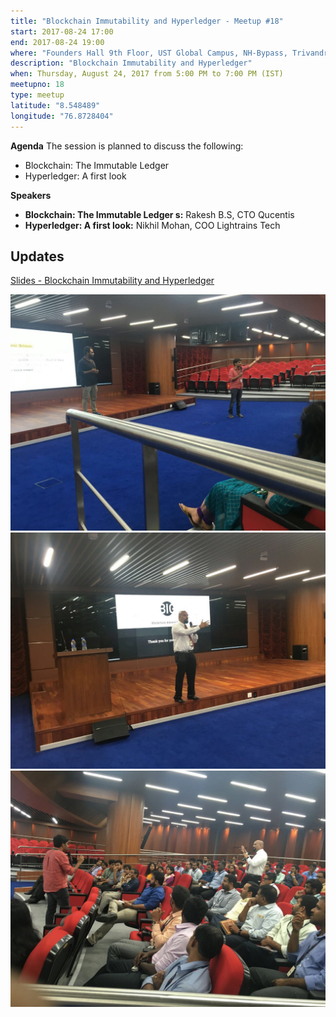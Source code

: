 ```yaml
---
title: "Blockchain Immutability and Hyperledger - Meetup #18"
start: 2017-08-24 17:00
end: 2017-08-24 19:00
where: "Founders Hall 9th Floor, UST Global Campus, NH-Bypass, Trivandrum"
description: "Blockchain Immutability and Hyperledger"
when: Thursday, August 24, 2017 from 5:00 PM to 7:00 PM (IST)
meetupno: 18
type: meetup
latitude: "8.548489"
longitude: "76.8728404"
---
```


**Agenda**
The session is planned to discuss the following:

- Blockchain: The Immutable Ledger  
- Hyperledger: A first look

**Speakers**

- **Blockchain: The Immutable Ledger s:**  Rakesh B.S, CTO Qucentis
- **Hyperledger: A first look:** Nikhil Mohan, COO Lightrains Tech

## Updates

[Slides - Blockchain Immutability and Hyperledger](/assets/slides/BIGOrg-Talks-18-Meetup.pdf)

![Blockchain Immutability and Hyperledger 3](/assets/photos/meetup-18-0.jpg)
![Blockchain Immutability and Hyperledger 2](/assets/photos/meetup-18-2.jpg)
![Blockchain Immutability and Hyperledger 1](/assets/photos/meetup-18-1.jpg)
